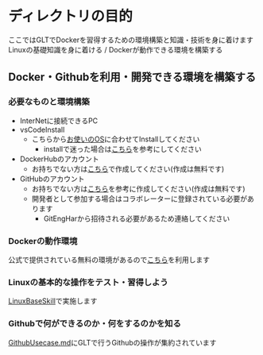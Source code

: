 # ディレクトリの目的
ここではGLTでDockerを習得するための環境構築と知識・技術を身に着けます
Linuxの基礎知識を身に着ける / Dockerが動作できる環境を構築する

## Docker・Githubを利用・開発できる環境を構築する

### 必要なものと環境構築
- InterNetに接続できるPC
- vsCodeInstall
  - こちらから[お使いのOS](https://code.visualstudio.com/download)に合わせてInstallしてください
    - installで迷った場合は[こちら](https://www.javadrive.jp/vscode/install/index1.html)を参考にしてください 
- DockerHubのアカウント
  - お持ちでない方は[こちら](https://hub.docker.com/signup/)で作成してください(作成は無料です)
- GitHubのアカウント
  - お持ちでない方は[こちら](https://reffect.co.jp/html/create_github_account_first_time/)を参考に作成してください(作成は無料です)
  - 開発者として参加する場合はコラボレーターに登録されている必要があります
    - GitEngHarから招待される必要があるため連絡してください

### Dockerの動作環境
公式で提供されている無料の環境があるので[こちら](https://labs.play-with-docker.com/)を利用します

### Linuxの基本的な操作をテスト・習得しよう
[LinuxBaseSkill](https://github.com/GitEngHar/GrowTheLatestTechnorogy/tree/main/GLT-Reserve/LinuxBaseSkill)で実施します

### Githubで何ができるのか・何をするのかを知る
[GithubUsecase.md](https://github.com/GitEngHar/GrowTheLatestTechnorogy/blob/main/GLT-Reserve/GithubUsecase.md)にGLTで行うGithubの操作が集約されています
